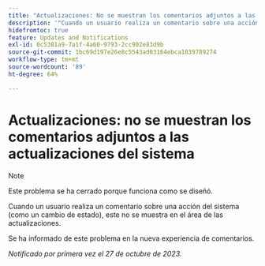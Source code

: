 ```yaml
---
title: "Actualizaciones: No se muestran los comentarios adjuntos a las actualizaciones del sistema"
description: '"Cuando un usuario realiza un comentario sobre una acción del sistema (como un cambio de estado), ese comentario no se muestra en el área de Actualizaciones. '''
hidefromtoc: true
feature: Updates and Notifications
exl-id: 0c5381a9-7a1f-4a60-9793-2cc902e83d9b
source-git-commit: 1bc69d197e26e8c5543ad03164ebca1839789274
workflow-type: tm+mt
source-wordcount: '89'
ht-degree: 64%

---
```


# Actualizaciones: no se muestran los comentarios adjuntos a las actualizaciones del sistema

<!--

>[!NOTE]
>
>This issue has been closed because it is working as designed.

-->

>[!NOTE]
>
>Este problema se ha cerrado porque funciona como se diseñó.

Cuando un usuario realiza un comentario sobre una acción del sistema (como un cambio de estado), este no se muestra en el área de las actualizaciones.

Se ha informado de este problema en la nueva experiencia de comentarios.

_Notificado por primera vez el 27 de octubre de 2023._
